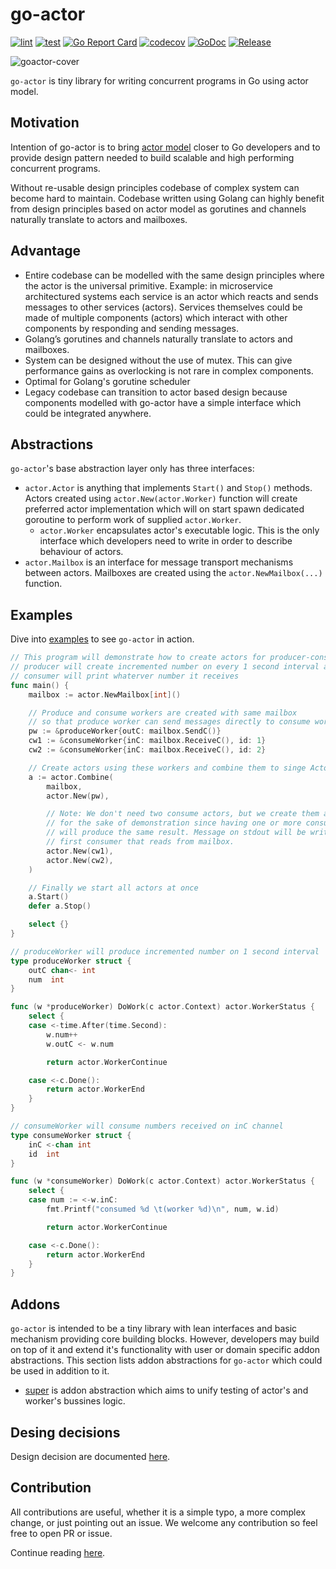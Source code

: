 # go-actor

[![lint](https://github.com/vladopajic/go-actor/actions/workflows/lint.yml/badge.svg?branch=main)](https://github.com/vladopajic/go-actor/actions/workflows/lint.yml)
[![test](https://github.com/vladopajic/go-actor/actions/workflows/test.yml/badge.svg?branch=main)](https://github.com/vladopajic/go-actor/actions/workflows/test.yml)
[![Go Report Card](https://goreportcard.com/badge/github.com/vladopajic/go-actor?cache=v1)](https://goreportcard.com/report/github.com/vladopajic/go-actor)
[![codecov](https://codecov.io/gh/vladopajic/go-actor/branch/main/graph/badge.svg?token=WYCKb1MLgl)](https://codecov.io/gh/vladopajic/go-actor)
[![GoDoc](https://godoc.org/github.com/vladopajic/go-actor?status.svg)](https://godoc.org/github.com/vladopajic/go-actor)
[![Release](https://img.shields.io/github/release/vladopajic/go-actor.svg?style=flat-square)](https://github.com/vladopajic/go-actor/releases/latest)

![goactor-cover](https://user-images.githubusercontent.com/4353513/185381081-2e2a07f3-c13a-4946-a250-b2cbe6588f60.png)

`go-actor` is tiny library for writing concurrent programs in Go using actor model.

## Motivation

Intention of go-actor is to bring [actor model](https://en.wikipedia.org/wiki/Actor_model) closer to Go developers and to provide design pattern needed to build scalable and high performing concurrent programs.

Without re-usable design principles codebase of complex system can become hard to maintain. Codebase written using Golang can highly benefit from design principles based on actor model as gorutines and channels naturally translate to actors and mailboxes.

## Advantage

- Entire codebase can be modelled with the same design principles where the actor is the universal primitive. Example: in microservice architectured systems each service is an actor which reacts and sends messages to other services (actors). Services themselves could be made of multiple components (actors) which interact with other components by responding and sending messages.
- Golang’s gorutines and channels naturally translate to actors and mailboxes.
- System can be designed without the use of mutex. This can give performance gains as overlocking is not rare in complex components.
- Optimal for Golang's gorutine scheduler
- Legacy codebase can transition to actor based design because components modelled with go-actor have a simple interface which could be integrated anywhere.



## Abstractions

`go-actor`'s base abstraction layer only has three interfaces:

- `actor.Actor` is anything that implements `Start()` and `Stop()` methods. Actors created using `actor.New(actor.Worker)` function will create preferred actor implementation which will on start spawn dedicated goroutine to perform work of supplied `actor.Worker`.
  - `actor.Worker` encapsulates actor's executable logic. This is the only interface which developers need to write in order to describe behaviour of actors.
- `actor.Mailbox` is an interface for message transport mechanisms between actors. Mailboxes are created using the `actor.NewMailbox(...)` function.


## Examples

Dive into [examples](https://github.com/vladopajic/go-actor-examples) to see `go-actor` in action.

```go
// This program will demonstrate how to create actors for producer-consumer use case, where
// producer will create incremented number on every 1 second interval and
// consumer will print whaterver number it receives
func main() {
	mailbox := actor.NewMailbox[int]()

	// Produce and consume workers are created with same mailbox
	// so that produce worker can send messages directly to consume worker
	pw := &produceWorker{outC: mailbox.SendC()}
	cw1 := &consumeWorker{inC: mailbox.ReceiveC(), id: 1}
	cw2 := &consumeWorker{inC: mailbox.ReceiveC(), id: 2}

	// Create actors using these workers and combine them to singe Actor
	a := actor.Combine(
		mailbox,
		actor.New(pw),

		// Note: We don't need two consume actors, but we create them anyway
		// for the sake of demonstration since having one or more consumers
		// will produce the same result. Message on stdout will be written by
		// first consumer that reads from mailbox.
		actor.New(cw1),
		actor.New(cw2),
	)

	// Finally we start all actors at once
	a.Start()
	defer a.Stop()

	select {}
}

// produceWorker will produce incremented number on 1 second interval
type produceWorker struct {
	outC chan<- int
	num  int
}

func (w *produceWorker) DoWork(c actor.Context) actor.WorkerStatus {
	select {
	case <-time.After(time.Second):
		w.num++
		w.outC <- w.num

		return actor.WorkerContinue

	case <-c.Done():
		return actor.WorkerEnd
	}
}

// consumeWorker will consume numbers received on inC channel
type consumeWorker struct {
	inC <-chan int
	id  int
}

func (w *consumeWorker) DoWork(c actor.Context) actor.WorkerStatus {
	select {
	case num := <-w.inC:
		fmt.Printf("consumed %d \t(worker %d)\n", num, w.id)

		return actor.WorkerContinue

	case <-c.Done():
		return actor.WorkerEnd
	}
}
```

## Addons
`go-actor` is intended to be a tiny library with lean interfaces and basic mechanism providing core building blocks. However, developers may build on top of it and extend it's functionality with user or domain specific addon abstractions. This section lists addon abstractions for `go-actor` which could be used in addition to it. 

- [super](https://github.com/vladopajic/go-super-actor) is addon abstraction which aims to unify testing of actor's and worker's bussines logic.

## Desing decisions

Design decision are documented [here](./docs/design_decisions.md).

## Contribution

All contributions are useful, whether it is a simple typo, a more complex change, or just pointing out an issue. We welcome any contribution so feel free to open PR or issue. 

Continue reading [here](./docs/contributing.md).
